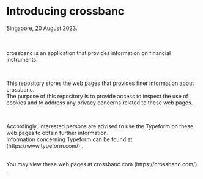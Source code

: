 # Introducing crossbanc
Singapore, 20 August 2023.
<br />
<br />
<br />

<p>
crossbanc is an application that provides information on financial instruments. 
<br />
</p>
<br />
<p>
This repository stores the web pages that provides finer information about crossbanc. 
<br />
The purpose of this repository is to provide access to inspect the use of cookies and to address any privacy concerns related to these web pages.
</p>
<br />
<p>
Accordingly, interested persons are advised to use the Typeform on these web pages to obtain further information. 
<br />Information concerning Typeform can be found at (https://www.typeform.com/) .
</p>

<p>
<br />
You may view these web pages at crossbanc.com (https://crossbanc.com/) .
</p>
<br />
<br />
